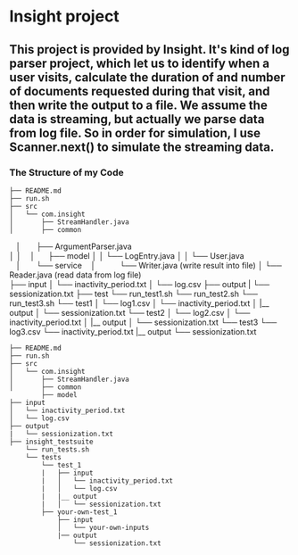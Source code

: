 # Insight project
## This project is provided by Insight. It's kind of log parser project, which let us to identify when a user visits, calculate the duration of and number of documents requested during that visit, and then write the output to a file. We assume the data is streaming, but actually we parse data from log file. So in order for simulation, I use Scanner.next() to simulate the streaming data. 

### The Structure of my Code

    ├── README.md 
    ├── run.sh
    ├── src
    │   └── com.insight
    │       ├── StreamHandler.java  
    │       ├── common
    │       ├── ArgumentParser.java  
    │       │
    │       ├── model
    │       │   └── LogEntry.java
    │       │   └── User.java      
    │       └── service
    │           └── Writer.java   (write result into file)
    │           └── Reader.java   (read data from log file)     
    ├── input
    │   └── inactivity_period.txt
    │   └── log.csv
    ├── output
    |   └── sessionization.txt
    ├── test
        └── run_test1.sh
        └── run_test2.sh
        └── run_test3.sh
        └── test1
        │   └── log1.csv
        │   └── inactivity_period.txt
        │   |__ output
        │       └── sessionization.txt
        └── test2
        │   └── log2.csv
        │   └── inactivity_period.txt
        │   |__ output
        │       └── sessionization.txt
        └── test3
            └── log3.csv
            └── inactivity_period.txt
            |__ output
                └── sessionization.txt                    


    ├── README.md 
    ├── run.sh
    ├── src
    │   └── com.insight
    │       ├── StreamHandler.java  
    │       ├── common
            ├── model
    ├── input
    │   └── inactivity_period.txt
    │   └── log.csv
    ├── output
    |   └── sessionization.txt
    ├── insight_testsuite
        └── run_tests.sh
        └── tests
            └── test_1
            |   ├── input
            |   │   └── inactivity_period.txt
            |   │   └── log.csv
            |   |__ output
            |   │   └── sessionization.txt
            ├── your-own-test_1
                ├── input
                │   └── your-own-inputs
                |── output
                    └── sessionization.txt
